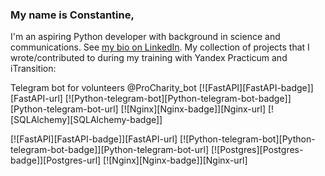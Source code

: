 ### My name is Constantine,
I'm an aspiring Python developer with background in science and communications. See [my bio on LinkedIn](https://www.linkedin.com/in/constantine-streltsov/).
My collection of projects that I wrote/contributed to during my training with Yandex Practicum and iTransition:

Telegram bot for volunteers @ProCharity_bot 
[![FastAPI][FastAPI-badge]][FastAPI-url]
[![Python-telegram-bot][Python-telegram-bot-badge]][Python-telegram-bot-url]
[![Nginx][Nginx-badge]][Nginx-url]
[![SQLAlchemy][SQLAlchemy-badge]]


[![FastAPI][FastAPI-badge]][FastAPI-url]
[![Python-telegram-bot][Python-telegram-bot-badge]][Python-telegram-bot-url]
[![Postgres][Postgres-badge]][Postgres-url]
[![Nginx][Nginx-badge]][Nginx-url]
